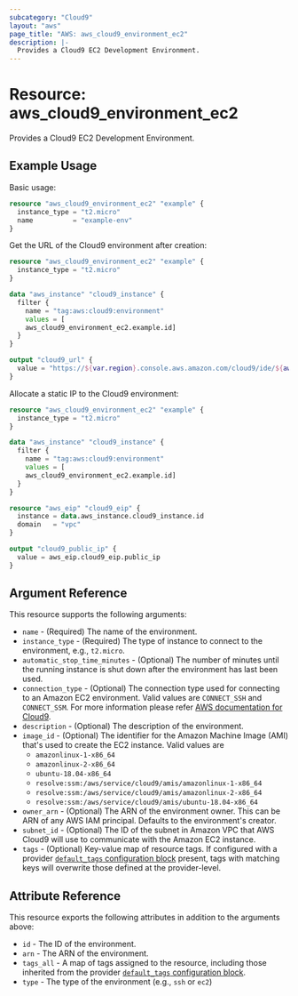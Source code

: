 ```yaml
---
subcategory: "Cloud9"
layout: "aws"
page_title: "AWS: aws_cloud9_environment_ec2"
description: |-
  Provides a Cloud9 EC2 Development Environment.
---
```


# Resource: aws_cloud9_environment_ec2

Provides a Cloud9 EC2 Development Environment.

## Example Usage

Basic usage:

```terraform
resource "aws_cloud9_environment_ec2" "example" {
  instance_type = "t2.micro"
  name          = "example-env"
}
```

Get the URL of the Cloud9 environment after creation:

```terraform
resource "aws_cloud9_environment_ec2" "example" {
  instance_type = "t2.micro"
}

data "aws_instance" "cloud9_instance" {
  filter {
    name = "tag:aws:cloud9:environment"
    values = [
    aws_cloud9_environment_ec2.example.id]
  }
}

output "cloud9_url" {
  value = "https://${var.region}.console.aws.amazon.com/cloud9/ide/${aws_cloud9_environment_ec2.example.id}"
}
```

Allocate a static IP to the Cloud9 environment:

```terraform
resource "aws_cloud9_environment_ec2" "example" {
  instance_type = "t2.micro"
}

data "aws_instance" "cloud9_instance" {
  filter {
    name = "tag:aws:cloud9:environment"
    values = [
    aws_cloud9_environment_ec2.example.id]
  }
}

resource "aws_eip" "cloud9_eip" {
  instance = data.aws_instance.cloud9_instance.id
  domain   = "vpc"
}

output "cloud9_public_ip" {
  value = aws_eip.cloud9_eip.public_ip
}
```

## Argument Reference

This resource supports the following arguments:

* `name` - (Required) The name of the environment.
* `instance_type` - (Required) The type of instance to connect to the environment, e.g., `t2.micro`.
* `automatic_stop_time_minutes` - (Optional) The number of minutes until the running instance is shut down after the environment has last been used.
* `connection_type` - (Optional) The connection type used for connecting to an Amazon EC2 environment. Valid values are `CONNECT_SSH` and `CONNECT_SSM`. For more information please refer [AWS documentation for Cloud9](https://docs.aws.amazon.com/cloud9/latest/user-guide/ec2-ssm.html).
* `description` - (Optional) The description of the environment.
* `image_id` - (Optional) The identifier for the Amazon Machine Image (AMI) that's used to create the EC2 instance. Valid values are
    * `amazonlinux-1-x86_64`
    * `amazonlinux-2-x86_64`
    * `ubuntu-18.04-x86_64`
    * `resolve:ssm:/aws/service/cloud9/amis/amazonlinux-1-x86_64`
    * `resolve:ssm:/aws/service/cloud9/amis/amazonlinux-2-x86_64`
    * `resolve:ssm:/aws/service/cloud9/amis/ubuntu-18.04-x86_64`
* `owner_arn` - (Optional) The ARN of the environment owner. This can be ARN of any AWS IAM principal. Defaults to the environment's creator.
* `subnet_id` - (Optional) The ID of the subnet in Amazon VPC that AWS Cloud9 will use to communicate with the Amazon EC2 instance.
* `tags` - (Optional) Key-value map of resource tags. If configured with a provider [`default_tags` configuration block](https://registry.terraform.io/providers/hashicorp/aws/latest/docs#default_tags-configuration-block) present, tags with matching keys will overwrite those defined at the provider-level.

## Attribute Reference

This resource exports the following attributes in addition to the arguments above:

* `id` - The ID of the environment.
* `arn` - The ARN of the environment.
* `tags_all` - A map of tags assigned to the resource, including those inherited from the provider [`default_tags` configuration block](https://registry.terraform.io/providers/hashicorp/aws/latest/docs#default_tags-configuration-block).
* `type` - The type of the environment (e.g., `ssh` or `ec2`)
